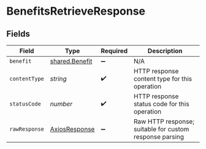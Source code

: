 # BenefitsRetrieveResponse


## Fields

| Field                                                   | Type                                                    | Required                                                | Description                                             |
| ------------------------------------------------------- | ------------------------------------------------------- | ------------------------------------------------------- | ------------------------------------------------------- |
| `benefit`                                               | [shared.Benefit](../../models/shared/benefit.md)        | :heavy_minus_sign:                                      | N/A                                                     |
| `contentType`                                           | *string*                                                | :heavy_check_mark:                                      | HTTP response content type for this operation           |
| `statusCode`                                            | *number*                                                | :heavy_check_mark:                                      | HTTP response status code for this operation            |
| `rawResponse`                                           | [AxiosResponse](https://axios-http.com/docs/res_schema) | :heavy_minus_sign:                                      | Raw HTTP response; suitable for custom response parsing |